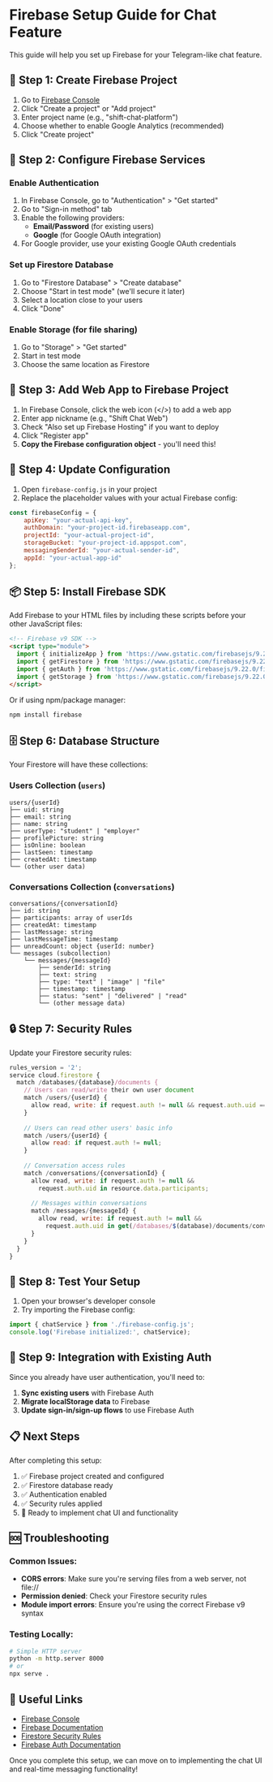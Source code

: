 # Firebase Setup Guide for Chat Feature

This guide will help you set up Firebase for your Telegram-like chat feature.

## 🚀 Step 1: Create Firebase Project

1. Go to [Firebase Console](https://console.firebase.google.com/)
2. Click "Create a project" or "Add project"
3. Enter project name (e.g., "shift-chat-platform")
4. Choose whether to enable Google Analytics (recommended)
5. Click "Create project"

## 🔧 Step 2: Configure Firebase Services

### Enable Authentication
1. In Firebase Console, go to "Authentication" > "Get started"
2. Go to "Sign-in method" tab
3. Enable the following providers:
   - **Email/Password** (for existing users)
   - **Google** (for Google OAuth integration)
4. For Google provider, use your existing Google OAuth credentials

### Set up Firestore Database
1. Go to "Firestore Database" > "Create database"
2. Choose "Start in test mode" (we'll secure it later)
3. Select a location close to your users
4. Click "Done"

### Enable Storage (for file sharing)
1. Go to "Storage" > "Get started"
2. Start in test mode
3. Choose the same location as Firestore

## 📱 Step 3: Add Web App to Firebase Project

1. In Firebase Console, click the web icon (</>) to add a web app
2. Enter app nickname (e.g., "Shift Chat Web")
3. Check "Also set up Firebase Hosting" if you want to deploy
4. Click "Register app"
5. **Copy the Firebase configuration object** - you'll need this!

## 🔑 Step 4: Update Configuration

1. Open `firebase-config.js` in your project
2. Replace the placeholder values with your actual Firebase config:

```javascript
const firebaseConfig = {
    apiKey: "your-actual-api-key",
    authDomain: "your-project-id.firebaseapp.com",
    projectId: "your-actual-project-id",
    storageBucket: "your-project-id.appspot.com",
    messagingSenderId: "your-actual-sender-id",
    appId: "your-actual-app-id"
};
```

## 📦 Step 5: Install Firebase SDK

Add Firebase to your HTML files by including these scripts before your other JavaScript files:

```html
<!-- Firebase v9 SDK -->
<script type="module">
  import { initializeApp } from 'https://www.gstatic.com/firebasejs/9.22.0/firebase-app.js';
  import { getFirestore } from 'https://www.gstatic.com/firebasejs/9.22.0/firebase-firestore.js';
  import { getAuth } from 'https://www.gstatic.com/firebasejs/9.22.0/firebase-auth.js';
  import { getStorage } from 'https://www.gstatic.com/firebasejs/9.22.0/firebase-storage.js';
</script>
```

Or if using npm/package manager:
```bash
npm install firebase
```

## 🗄️ Step 6: Database Structure

Your Firestore will have these collections:

### Users Collection (`users`)
```
users/{userId}
├── uid: string
├── email: string
├── name: string
├── userType: "student" | "employer"
├── profilePicture: string
├── isOnline: boolean
├── lastSeen: timestamp
├── createdAt: timestamp
└── (other user data)
```

### Conversations Collection (`conversations`)
```
conversations/{conversationId}
├── id: string
├── participants: array of userIds
├── createdAt: timestamp
├── lastMessage: string
├── lastMessageTime: timestamp
├── unreadCount: object {userId: number}
└── messages (subcollection)
    └── messages/{messageId}
        ├── senderId: string
        ├── text: string
        ├── type: "text" | "image" | "file"
        ├── timestamp: timestamp
        ├── status: "sent" | "delivered" | "read"
        └── (other message data)
```

## 🔒 Step 7: Security Rules

Update your Firestore security rules:

```javascript
rules_version = '2';
service cloud.firestore {
  match /databases/{database}/documents {
    // Users can read/write their own user document
    match /users/{userId} {
      allow read, write: if request.auth != null && request.auth.uid == userId;
    }
    
    // Users can read other users' basic info
    match /users/{userId} {
      allow read: if request.auth != null;
    }
    
    // Conversation access rules
    match /conversations/{conversationId} {
      allow read, write: if request.auth != null && 
        request.auth.uid in resource.data.participants;
      
      // Messages within conversations
      match /messages/{messageId} {
        allow read, write: if request.auth != null && 
          request.auth.uid in get(/databases/$(database)/documents/conversations/$(conversationId)).data.participants;
      }
    }
  }
}
```

## 🧪 Step 8: Test Your Setup

1. Open your browser's developer console
2. Try importing the Firebase config:
```javascript
import { chatService } from './firebase-config.js';
console.log('Firebase initialized:', chatService);
```

## 🚀 Step 9: Integration with Existing Auth

Since you already have user authentication, you'll need to:

1. **Sync existing users** with Firebase Auth
2. **Migrate localStorage data** to Firebase
3. **Update sign-in/sign-up flows** to use Firebase Auth

## 📋 Next Steps

After completing this setup:

1. ✅ Firebase project created and configured
2. ✅ Firestore database ready
3. ✅ Authentication enabled
4. ✅ Security rules applied
5. 🔄 Ready to implement chat UI and functionality

## 🆘 Troubleshooting

### Common Issues:
- **CORS errors**: Make sure you're serving files from a web server, not file://
- **Permission denied**: Check your Firestore security rules
- **Module import errors**: Ensure you're using the correct Firebase v9 syntax

### Testing Locally:
```bash
# Simple HTTP server
python -m http.server 8000
# or
npx serve .
```

## 🔗 Useful Links

- [Firebase Console](https://console.firebase.google.com/)
- [Firebase Documentation](https://firebase.google.com/docs)
- [Firestore Security Rules](https://firebase.google.com/docs/firestore/security/get-started)
- [Firebase Auth Documentation](https://firebase.google.com/docs/auth)

Once you complete this setup, we can move on to implementing the chat UI and real-time messaging functionality!
